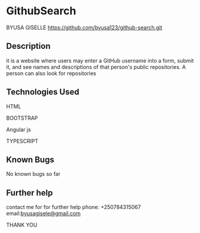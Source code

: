 # GithubSearch

BYUSA GISELLE
https://github.com/byusa123/github-search.git

## Description
it is  a website where users may enter a GitHub username into a form, submit it, and see names and descriptions of that person's public repositories. A person can also look for repositories


## Technologies Used
HTML

BOOTSTRAP

Angular js

TYPESCRIPT
## Known Bugs

No known bugs so far



## Further help

contact me for for further help
 phone: +250784315067
 email:byusagisele@gmail.com

 THANK YOU